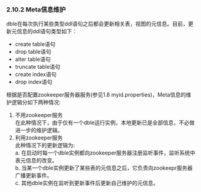 ### 2.10.2 Meta信息维护
dble在每次执行某些类型ddl语句之后都会更新相关表，视图的元信息。目前，更新元信息的ddl语句类型如下：  

+ create table语句
+ drop table语句
+ alter table语句
+ truncate table语句
+ create index语句
+ drop index语句

根据是否配置zookeeper服务器服务(参见1.8 myid.properties)，Meta信息的维护逻辑分如下两种情况:  

1. 不用zookeeper服务  
在此种情况下，由于仅有一个dble运行实例，本地更新已是全部信息，不必做进一步的维护逻辑。  
2. 利用zookeeper服务  
此种情况下的更新逻辑为:  
a. 在启动时每一个dble实例都向zookeeper服务器注册监听事件，监听系统中表元信息的改变。  
b. 当某一个dble实例更新了某些表的元信息之后，它负责向zookeepr服务器广播更新事件。  
c. 其他dble实例在监听到更新事件后更新自己维护的元信息。 
 
